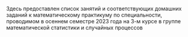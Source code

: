 Здесь предоставлен список занятий и соответствующих домашних заданий к математическому практикуму по специальности, проводимом в осеннем семестре 2023 года на 3-м курсе в группе математической статистики и случайных процессов
